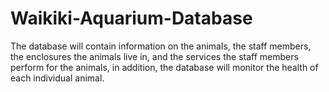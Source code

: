# Waikiki-Aquarium-Database
The database will contain information on the animals, the staff members, the enclosures the animals live in, and the services the staff members perform for the animals, in addition, the database will monitor the health of each individual animal.
